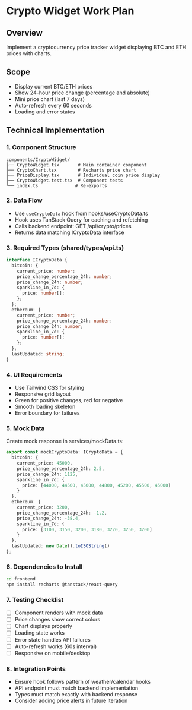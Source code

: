 # Crypto Widget Work Plan

## Overview
Implement a cryptocurrency price tracker widget displaying BTC and ETH prices with charts.

## Scope
- Display current BTC/ETH prices
- Show 24-hour price change (percentage and absolute)
- Mini price chart (last 7 days)
- Auto-refresh every 60 seconds
- Loading and error states

## Technical Implementation

### 1. Component Structure
```
components/CryptoWidget/
├── CryptoWidget.tsx       # Main container component
├── CryptoChart.tsx        # Recharts price chart
├── PriceDisplay.tsx       # Individual coin price display
├── CryptoWidget.test.tsx  # Component tests
└── index.ts              # Re-exports
```

### 2. Data Flow
- Use `useCryptoData` hook from hooks/useCryptoData.ts
- Hook uses TanStack Query for caching and refetching
- Calls backend endpoint: GET /api/crypto/prices
- Returns data matching ICryptoData interface

### 3. Required Types (shared/types/api.ts)
```typescript
interface ICryptoData {
  bitcoin: {
    current_price: number;
    price_change_percentage_24h: number;
    price_change_24h: number;
    sparkline_in_7d: {
      price: number[];
    };
  };
  ethereum: {
    current_price: number;
    price_change_percentage_24h: number;
    price_change_24h: number;
    sparkline_in_7d: {
      price: number[];
    };
  };
  lastUpdated: string;
}
```

### 4. UI Requirements
- Use Tailwind CSS for styling
- Responsive grid layout
- Green for positive changes, red for negative
- Smooth loading skeleton
- Error boundary for failures

### 5. Mock Data
Create mock response in services/mockData.ts:
```typescript
export const mockCryptoData: ICryptoData = {
  bitcoin: {
    current_price: 45000,
    price_change_percentage_24h: 2.5,
    price_change_24h: 1125,
    sparkline_in_7d: {
      price: [44000, 44500, 45000, 44800, 45200, 45500, 45000]
    }
  },
  ethereum: {
    current_price: 3200,
    price_change_percentage_24h: -1.2,
    price_change_24h: -38.4,
    sparkline_in_7d: {
      price: [3100, 3150, 3200, 3180, 3220, 3250, 3200]
    }
  },
  lastUpdated: new Date().toISOString()
};
```

### 6. Dependencies to Install
```bash
cd frontend
npm install recharts @tanstack/react-query
```

### 7. Testing Checklist
- [ ] Component renders with mock data
- [ ] Price changes show correct colors
- [ ] Chart displays properly
- [ ] Loading state works
- [ ] Error state handles API failures
- [ ] Auto-refresh works (60s interval)
- [ ] Responsive on mobile/desktop

### 8. Integration Points
- Ensure hook follows pattern of weather/calendar hooks
- API endpoint must match backend implementation
- Types must match exactly with backend response
- Consider adding price alerts in future iteration